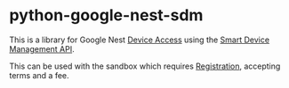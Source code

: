 # python-google-nest-sdm

This is a library for Google Nest [Device Access](https://developers.google.com/nest/device-access)
using the [Smart Device Management API](https://developers.google.com/nest/device-access/api).

This can be used with the sandbox which requires [Registration](https://developers.google.com/nest/device-access/registration), accepting terms
and a fee.

